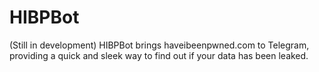 # HIBPBot
(Still in development) HIBPBot brings haveibeenpwned.com to Telegram, providing a quick and sleek way to find out if your data has been leaked.
